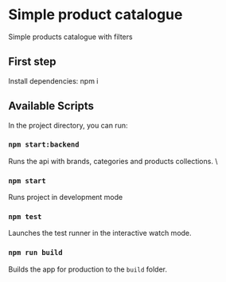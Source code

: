 # Simple product catalogue

Simple products catalogue with filters

## First step

Install dependencies: npm i

## Available Scripts

In the project directory, you can run:

### `npm start:backend`

Runs the api with brands, categories and products collections. \

### `npm start`

Runs project in development mode

### `npm test`

Launches the test runner in the interactive watch mode.

### `npm run build`

Builds the app for production to the `build` folder.
